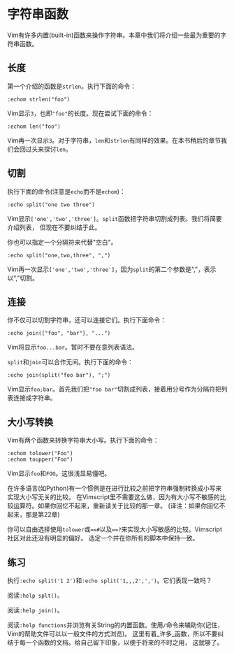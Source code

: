 # 字符串函数

Vim有许多内置(built-in)函数来操作字符串。本章中我们将介绍一些最为重要的字符串函数。

## 长度

第一个介绍的函数是`strlen`。执行下面的命令：

    
    
    :echom strlen("foo")

Vim显示`3`，也即`"foo"`的长度。现在尝试下面的命令：

    
    
    :echom len("foo")

Vim再一次显示`3`。对于字符串，`len`和`strlen`有同样的效果。在本书稍后的章节我们会回过头来探讨`len`。

## 切割

执行下面的命令(注意是`echo`而不是`echom`)：

    
    
    :echo split("one two three")

Vim显示`['one','two','three']`。`split`函数把字符串切割成列表。我们将简要介绍列表， 但现在不要纠结于此。

你也可以指定一个分隔符来代替"空白"。

    
    
    :echo split("one,two,three", ",")

Vim再一次显示`['one','two','three']`，因为`split`的第二个参数是","，表示以","切割。

## 连接

你不仅可以切割字符串，还可以连接它们。执行下面命令：

    
    
    :echo join(["foo", "bar"], "...")

Vim将显示`foo...bar`。暂时不要在意列表语法。

`split`和`join`可以合作无间。执行下面的命令：

    
    
    :echo join(split("foo bar"), ";")

Vim显示`foo;bar`。首先我们把`"foo bar"`切割成列表，接着用分号作为分隔符把列表连接成字符串。

## 大小写转换

Vim有两个函数来转换字符串大小写。执行下面的命令：

    
    
    :echom tolower("Foo")
    :echom toupper("Foo")

Vim显示`foo`和`FOO`。这很浅显易懂吧。

在许多语言(如Python)有一个惯例是在进行比较之前把字符串强制转换成小写来实现大小写无关的比较。
在Vimscript里不需要这么做，因为有大小写不敏感的比较运算符。如果你回忆不起来，重新读关于比较的那一章。 (译注：如果你回忆不起来，那是第22章)

你可以自由选择使用`tolower`或`==#`以及`==?`来实现大小写敏感的比较。Vimscript社区对此还没有明显的偏好。
选定一个并在你所有的脚本中保持一致。

## 练习

执行`:echo split('1 2')`和`:echo split('1,,,2',',')`。它们表现一致吗？

阅读`:help splt()`。

阅读`:help join()`。

阅读`:help functions`并浏览有关String的内置函数。使用`/`命令来辅助你(记住，Vim的帮助文件可以以一般文件的方式浏览)。
这里有着_许多_函数，所以不要纠结于每一个函数的文档。给自己留下印象，以便于将来的不时之用， 这就够了。

